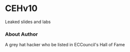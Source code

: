 # CEHv10
Leaked slides and labs

### About Author
A grey hat hacker who be listed in ECCouncil's Hall of Fame
